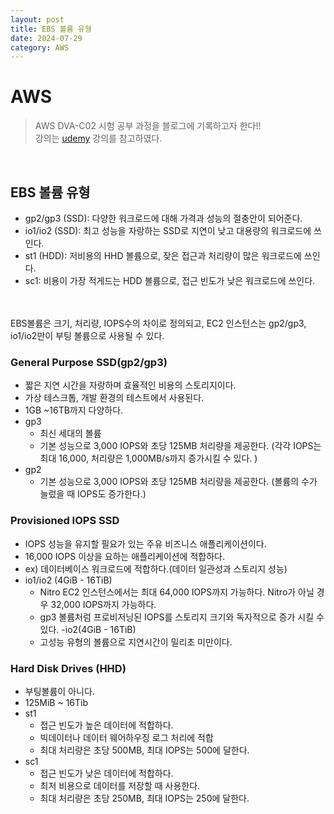 ```yaml
---
layout: post
title: EBS 볼륨 유형
date: 2024-07-29
category: AWS
---
```


# AWS

> AWS DVA-C02 시험 공부 과정을 블로그에 기록하고자 한다!! <br>
> 강의는 [udemy](https://www.udemy.com/share/105Hxw3@0cQdz1131EH9l6miYRGC7Z2Im8bmTMdAo7U-M_IUQA0101eYlVeFerKpk6CkYQwlDA==/) 강의를 참고하였다.

<br>

## EBS 볼륨 유형
- gp2/gp3 (SSD): 다양한 워크로드에 대해 가격과 성능의 절충안이 되어준다.
- io1/io2 (SSD): 최고 성능을 자랑하는 SSD로 지연이 낮고 대용량의 워크로드에 쓰인다.
- st1 (HDD): 저비용의 HHD 볼륨으로, 잦은 접근과 처리량이 많은 워크로드에 쓰인다. 
- sc1: 비용이 가장 적게드는 HDD 볼륨으로, 접근 빈도가 낮은 워크로드에 쓰인다.
<br>
<br>
EBS볼륨은 크기, 처리량, IOPS수의 차이로 정의되고, EC2 인스턴스는 gp2/gp3, io1/io2만이 부팅 볼륨으로 사용될 수 있다. 

### General Purpose SSD(gp2/gp3)
- 짧은 지연 시간을 자랑하며 효율적인 비용의 스토리지이다.
- 가상 테스크톱, 개발 환경의 테스트에서 사용된다.
- 1GB ~16TB까지 다양하다.
- gp3
  - 최신 세대의 볼륨
  - 기본 성능으로 3,000 IOPS와 초당 125MB 처리량을 제공한다. (각각 IOPS는 최대 16,000, 처리량은 1,000MB/s까지 증가시킬 수 있다. )
- gp2
  - 기본 성능으로 3,000 IOPS와 초당 125MB 처리량을 제공한다. (볼륨의 수가 늘렀을 때 IOPS도 증가한다.)

### Provisioned IOPS SSD
- IOPS 성능을 유지할 필요가 있는 주유 비즈니스 애플리케이션이다.
- 16,000 IOPS 이상을 요하는 애플리케이션에 적합하다.
- ex) 데이터베이스 워크로드에 적합하다.(데이터 일관성과 스토리지 성능)
- io1/io2 (4GiB - 16TiB)
  - Nitro EC2 인스턴스에서는 최대 64,000 IOPS까지 가능하다. Nitro가 아닐 경우 32,000 IOPS까지 가능하다. 
  - gp3 볼륨처럼 프로비저닝된 IOPS를 스토리지 크기와 독자적으로 증가 시킬 수 있다.
-io2(4GiB - 16TiB)
  - 고성능 유형의 볼륨으로 지연시간이 밀리초 미만이다.
 
### Hard Disk Drives (HHD)
-  부팅볼륨이 아니다.
- 125MiB ~ 16Tib
- st1
  - 접근 빈도가 높은 데이터에 적합하다.
  - 빅데이터나 데이터 웨어하우징 로그 처리에 적합
  - 최대 처리량은 초당 500MB, 최대 IOPS는 500에 달한다.
- sc1
  - 접근 빈도가 낮은 데이터에 적합하다.
  - 최저 비용으로 데이터를 저장할 때 사용한다.
  - 최대 처리량은 초당 250MB, 최대 IOPS는 250에 달한다.